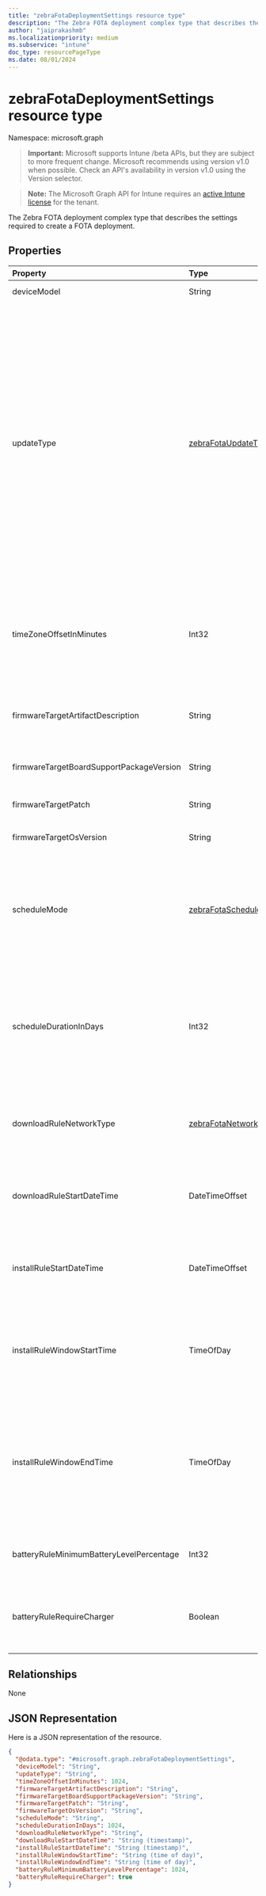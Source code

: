 ```yaml
---
title: "zebraFotaDeploymentSettings resource type"
description: "The Zebra FOTA deployment complex type that describes the settings required to create a FOTA deployment."
author: "jaiprakashmb"
ms.localizationpriority: medium
ms.subservice: "intune"
doc_type: resourcePageType
ms.date: 08/01/2024
---
```


# zebraFotaDeploymentSettings resource type

Namespace: microsoft.graph

> **Important:** Microsoft supports Intune /beta APIs, but they are subject to more frequent change. Microsoft recommends using version v1.0 when possible. Check an API's availability in version v1.0 using the Version selector.

> **Note:** The Microsoft Graph API for Intune requires an [active Intune license](https://go.microsoft.com/fwlink/?linkid=839381) for the tenant.

The Zebra FOTA deployment complex type that describes the settings required to create a FOTA deployment.

## Properties
|Property|Type|Description|
|:---|:---|:---|
|deviceModel|String|Deploy update for devices with this model only.|
|updateType|[zebraFotaUpdateType](../resources/intune-androidfotaservice-zebrafotaupdatetype.md)|The deployment's update type. Possible values are custom, latest, and auto. When custom mode is set, the request must provide artifact values. When latest type is set, the latest released update becomes the target OS. If latest is specified, the firmware target values are not required. Note: latest may update the device to a new Android version. When the value is set to auto, the device always looks for the latest package available and tries to update whenever a new package is available. This continues until the admin cancels the auto update. While other modes return an ID starting with FOTA-x, auto mode returns an ID starting with AUTO-x. Possible values are: `custom`, `latest`, `auto`, `unknownFutureValue`.|
|timeZoneOffsetInMinutes|Int32|This attribute indicates the deployment time offset (e.g.`180` represents an offset of `+03:00`, and `-270` represents an offset of `-04:30`). The time offset is the time timezone where the devices are located. The deployment start and end data uses this timezone|
|firmwareTargetArtifactDescription|String|A description provided by Zebra for the the firmware artifact to update the device to (e.g.: `LifeGuard Update 120 (released 29-June-2022)`.|
|firmwareTargetBoardSupportPackageVersion|String|Deployment's Board Support Package (BSP. E.g.: '01.18.02.00'). Required only for custom update type.|
|firmwareTargetPatch|String|Target patch name (e.g.: 'U06'). Required only for custom update type.|
|firmwareTargetOsVersion|String|Target OS Version (e.g.: '8.1.0'). Required only for custom update type.|
|scheduleMode|[zebraFotaScheduleMode](../resources/intune-androidfotaservice-zebrafotaschedulemode.md)|Deployment installation schedule mode. Default is installNow. All scheduled deployments date and time are in the device’s timezone. For Install Now, the date and time are in UTC (same date and time anywhere in the world). Possible values are: `installNow`, `scheduled`, `unknownFutureValue`.|
|scheduleDurationInDays|Int32|Maximum 28 days. Default is 28 days. Sequence of dates are: 1) Download start date. 2) Install start date. 3) Schedule end date. If any of the values are not provided, the date provided in the preceding step of the sequence is used. If no values are provided, the string value of the current UTC is used.|
|downloadRuleNetworkType|[zebraFotaNetworkType](../resources/intune-androidfotaservice-zebrafotanetworktype.md)|Download network type as described in 'zebraFotaNetworkType'. Default: any. Possible values are: `any`, `wifi`, `cellular`, `wifiAndCellular`, `unknownFutureValue`.|
|downloadRuleStartDateTime|DateTimeOffset|Date and time in the device time zone when the download will start (e.g., `2018-07-25T10:20:32`). The default value is UTC now and the maximum is 10 days from deployment creation.|
|installRuleStartDateTime|DateTimeOffset|Date and time in device time zone when the install will start. Default - download startDate if configured, otherwise defaults to NOW. Ignored when deployment update type was set to auto.|
|installRuleWindowStartTime|TimeOfDay|Time of day (00:00:00 - 23:30:00) when installation should begin. The time is expressed in a 24-hour format, as hh:mm, and is in the device time zone. Default - 00:00:00. Respected for all values of update type, including AUTO.|
|installRuleWindowEndTime|TimeOfDay|Time of day after which the install cannot start. Possible range is 00:30:00 to 23:59:59. Should be greater than 'installRuleWindowStartTime' by 30 mins. The time is expressed in a 24-hour format, as hh:mm, and is in the device time zone. Default - 23:59:59. Respected for all values of update type, including AUTO.|
|batteryRuleMinimumBatteryLevelPercentage|Int32|Minimum battery level (%) required for both download and installation. Default: -1 (System defaults). Maximum is 100.|
|batteryRuleRequireCharger|Boolean|Flag indicating if charger is required. When set to false, the client can install updates whether the device is in or out of the charger. Applied only for installation. Defaults to false.|

## Relationships
None

## JSON Representation
Here is a JSON representation of the resource.
<!-- {
  "blockType": "resource",
  "@odata.type": "microsoft.graph.zebraFotaDeploymentSettings"
}
-->
``` json
{
  "@odata.type": "#microsoft.graph.zebraFotaDeploymentSettings",
  "deviceModel": "String",
  "updateType": "String",
  "timeZoneOffsetInMinutes": 1024,
  "firmwareTargetArtifactDescription": "String",
  "firmwareTargetBoardSupportPackageVersion": "String",
  "firmwareTargetPatch": "String",
  "firmwareTargetOsVersion": "String",
  "scheduleMode": "String",
  "scheduleDurationInDays": 1024,
  "downloadRuleNetworkType": "String",
  "downloadRuleStartDateTime": "String (timestamp)",
  "installRuleStartDateTime": "String (timestamp)",
  "installRuleWindowStartTime": "String (time of day)",
  "installRuleWindowEndTime": "String (time of day)",
  "batteryRuleMinimumBatteryLevelPercentage": 1024,
  "batteryRuleRequireCharger": true
}
```
